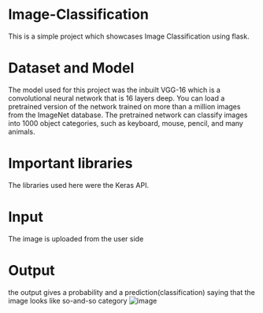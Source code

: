 # Image-Classification
This is a simple project which showcases Image Classification using flask.
# Dataset and Model
The model used for this project was the inbuilt VGG-16 which is a convolutional neural network that is 16 layers deep. You can load a pretrained version of the network trained on more than a million images from the ImageNet database. The pretrained network can classify images into 1000 object categories, such as keyboard, mouse, pencil, and many animals.
# Important libraries
The libraries used here were the Keras API.
# Input
The image is uploaded from the user side
# Output
the output gives a probability and a prediction(classification) saying that the image looks like so-and-so category
![image](https://github.com/mohammedomer12/Image-Classification-using-Flask/assets/87058160/1e63b392-8424-42dd-a8b3-0156de2ca6d6)

